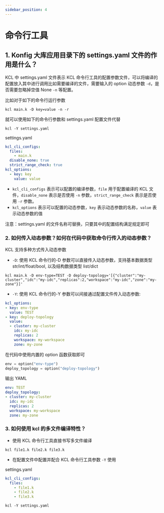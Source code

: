 ```yaml
---
sidebar_position: 4
---
```


# 命令行工具

## 1. Konfig 大库应用目录下的 settings.yaml 文件的作用是什么？

KCL 中 settings.yaml 文件表示 KCL 命令行工具的配置参数文件，可以将编译的配置放入其中进行调用比如需要编译的文件，需要输入的 option 动态参数 `-d`，是否需要忽略掉空值 None `-n` 等配置。

比如对于如下的命令行运行参数

```shell
kcl main.k -D key=value -n -r
```

就可以使用如下的命令行参数和 settings.yaml 配置文件代替

```shell
kcl -Y settings.yaml
```

settings.yaml

```yaml
kcl_cli_configs:
  files:
    - main.k
  disable_none: true
  strict_range_check: true
kcl_options:
  - key: key
    value: value
```

- `kcl_cli_configs` 表示可以配置的编译参数，`file` 用于配置编译的 KCL 文件，`disable_none` 表示是否使用 `-n` 参数，`strict_range_check` 表示是否使用 `-r` 参数。
- `kcl_options` 表示可以配置的动态参数，`key` 表示动态参数的名称，`value` 表示动态参数的值

注意：settings.yaml 的文件名称可替换，只要其中的配置结构满足规定即可

### 2. 如何传入动态参数？如何在代码中获取命令行传入的动态参数？

KCL 支持多种方式传入动态参数

- `-D`: 使用 KCL 命令行的-D 参数可以直接传入动态参数，支持基本数据类型 str/int/float/bool, 以及结构数据类型 list/dict

```shell
kcl main.k -D env-type=TEST -D deploy-topology='[{"cluster":"my-cluster","idc":"my-idc","replicas":2,"workspace":"my-idc","zone":"my-zone"}]'
```

- `-Y`: 使用 KCL 命令行的-Y 参数可以间接通过配置文件传入动态参数:

```yaml
kcl_options:
- key: env-type
  value: TEST
- key: deploy-topology
  value:
  - cluster: my-cluster
    idc: my-idc
    replicas: 2
    workspace: my-workspace
    zone: my-zone
```

在代码中使用内置的 option 函数获取即可

```python
env = option("env-type")
deploy_topology = option("deploy-topology")
```

输出 YAML

```yaml
env: TEST
deploy_topology:
- cluster: my-cluster
  idc: my-idc
  replicas: 2
  workspace: my-workspace
  zone: my-zone
```

### 3. 如何使用 kcl 的多文件编译特性？

- 使用 KCL 命令行工具直接书写多文件编译

```shell
kcl file1.k file2.k file3.k
```

- 在配置文件中配置并配合 KCL 命令行工具参数 `-Y` 使用

settings.yaml

```yaml
kcl_cli_configs:
  files:
    - file1.k
    - file2.k
    - file3.k
```

```shell
kcl -Y settings.yaml
```

